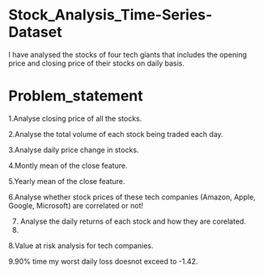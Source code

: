 # Stock_Analysis_Time-Series-Dataset
I have analysed the stocks of four tech giants that includes the opening price and closing price of their stocks on daily basis.


# Problem_statement 

1.Analyse closing price of all the stocks.

2.Analyse the total volume of each stock being traded each day.

3.Analyse daily price change in stocks.

4.Montly mean of the close feature.

5.Yearly mean of the close feature.

6.Analyse whether stock prices of these tech companies (Amazon, Apple, Google, Microsoft) are correlated or not!

7. Analyse the daily returns of each stock and how they are corelated.
8. 
8.Value at risk analysis for tech companies.

9.90% time my worst daily loss doesnot exceed to -1.42.
